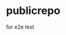# publicrepo
for e2e test




























































































































































































































































































































































































































































































































































































































































































































































































































































































































































































































































































































































































































































































































































































































































































































































































































































































































































































































































































































































































































































































































































































































































































































































































































































































































































































































































































































































































































































































































































































































































































































































































































































































































































































































































































































